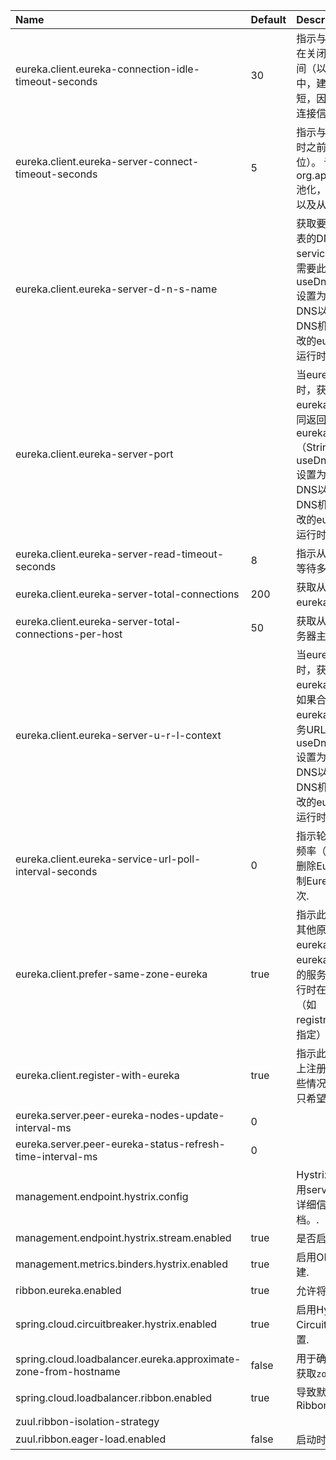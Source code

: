 | Name                                                         | Default | Description                                                  |
| :----------------------------------------------------------- | :------ | :----------------------------------------------------------- |
| eureka.client.eureka-connection-idle-timeout-seconds         | 30      | 指示与eureka服务器的HTTP连接在关闭之前可以保持空闲状态的时间（以秒为单位）。 在AWS环境中，建议将该值设置为30秒或更短，因为防火墙会在几分钟后清除连接信息，使连接处于悬吊状态. |
| eureka.client.eureka-server-connect-timeout-seconds          | 5       | 指示与eureka服务器的连接需要超时之前要等待的时间（以秒为单位）。 请注意，客户端中的连接由org.apache.http.client.HttpClient池化，此设置影响实际的连接创建以及从池中获取连接的等待时间. |
| eureka.client.eureka-server-d-n-s-name                       |         | 获取要查询以获取eureka服务器列表的DNS名称。如果合同通过实现serviceUrls返回服务URL，则不需要此信息。 当useDnsForFetchingServiceUrls设置为true且eureka客户端期望DNS以某种方式配置时，将使用DNS机制，以便它可以动态获取更改的eureka服务器。 这些更改在运行时有效. |
| eureka.client.eureka-server-port                             |         | 当eureka服务器列表来自DNS时，获取用于构造服务URL以便与eureka服务器联系的端口。如果合同返回服务URL eurekaServerServiceUrls（String），则不需要此信息。 当useDnsForFetchingServiceUrls设置为true且eureka客户端期望DNS以某种方式配置时，将使用DNS机制，以便它可以动态获取更改的eureka服务器。 这些更改在运行时有效. |
| eureka.client.eureka-server-read-timeout-seconds             | 8       | 指示从eureka服务器读取超时需要等待多长时间（以秒为单位）.    |
| eureka.client.eureka-server-total-connections                | 200     | 获取从eureka客户端到所有eureka服务器的允许的连接总数.        |
| eureka.client.eureka-server-total-connections-per-host       | 50      | 获取从eureka客户端到eureka服务器主机的允许的连接总数.        |
| eureka.client.eureka-server-u-r-l-context                    |         | 当eureka服务器列表来自DNS时，获取用于构造服务URL以便与eureka服务器联系的URL上下文。 如果合同从eurekaServerServiceUrls返回服务URL，则不需要此信息。 当useDnsForFetchingServiceUrls设置为true且eureka客户端期望DNS以某种方式配置时，将使用DNS机制，以便它可以动态获取更改的eureka服务器。 这些更改在运行时有效. |
| eureka.client.eureka-service-url-poll-interval-seconds       | 0       | 指示轮询尤里卡服务器信息更改的频率（以秒为单位）。 可以添加或删除Eureka服务器，并且此设置控制Eureka客户端应该多久知道一次. |
| eureka.client.prefer-same-zone-eureka                        | true    | 指示此实例是否应出于延迟和/或其他原因尝试在同一区域中使用eureka服务器。 理想情况下，将eureka客户端配置为与同一区域中的服务器进行通信，这些更改在运行时在下一个注册表获取周期生效（如registryFetchIntervalSeconds所指定） |
| eureka.client.register-with-eureka                           | true    | 指示此实例是否应在eureka服务器上注册其信息以供他人发现。 在某些情况下，您不希望发现实例，而只希望发现其他实例. |
| eureka.server.peer-eureka-nodes-update-interval-ms           | 0       |                                                              |
| eureka.server.peer-eureka-status-refresh-time-interval-ms    | 0       |                                                              |
| management.endpoint.hystrix.config                           |         | Hystrix设置。 传统上，这些是使用servlet参数设置的。 有关更多详细信息，请参考Hystrix的文档。. |
| management.endpoint.hystrix.stream.enabled                   | true    | 是否启用hystrix.stream端点.                                  |
| management.metrics.binders.hystrix.enabled                   | true    | 启用OK Http Client工厂bean的创建.                            |
| ribbon.eureka.enabled                                        | true    | 允许将Eureka与Ribbon一起使用.                                |
| spring.cloud.circuitbreaker.hystrix.enabled                  | true    | 启用Hystrix Spring Cloud CircuitBreaker API实现的自动配置.   |
| spring.cloud.loadbalancer.eureka.approximate-zone-from-hostname | false   | 用于确定我们是否应尝试从主机名获取`zone`值.                  |
| spring.cloud.loadbalancer.ribbon.enabled                     | true    | 导致默认情况下使用“ RibbonLoadBalancerClient”.               |
| zuul.ribbon-isolation-strategy                               |         |                                                              |
| zuul.ribbon.eager-load.enabled                               | false   | 启动时可立即加载功能区客户端.                                |